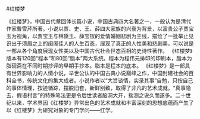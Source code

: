 #红楼梦

《红楼梦》，中国古代章回体长篇小说，中国古典四大名著之一，一般认为是清代作家曹雪芹所著。小说以贾、史、王、薛四大家族的兴衰为背景，以富贵公子贾宝玉为视角，以贾宝玉与林黛玉、薛宝钗的爱情婚姻悲剧为主线，描绘了一批举止见识出于须眉之上的闺阁佳人的人生百态，展现了真正的人性美和悲剧美，可以说是一部从各个角度展现女性美以及中国古代社会世态百相的史诗性著作。
《红楼梦》版本有120回“程本”和80回“脂本”两大系统。程本为程伟元排印的印刷本，脂本为脂砚斋在不同时期抄评的早期手抄本。脂本是程本的底本。
《红楼梦》是一部具有世界影响力的人情小说，举世公认的中国古典小说巅峰之作，中国封建社会的百科全书，传统文化的集大成者。小说作者以“大旨谈情，实录其事”自勉，只按自己的事体情理，按迹循踪，摆脱旧套，新鲜别致，取得了非凡的艺术成就。“真事隐去，假语村言”的特殊笔法更是令后世读者脑洞大开，揣测之说久而遂多。二十世纪以来，学术界因《红楼梦》异常出色的艺术成就和丰富深刻的思想底蕴而产生了以《红楼梦》为研究对象的专门学问——红学。

